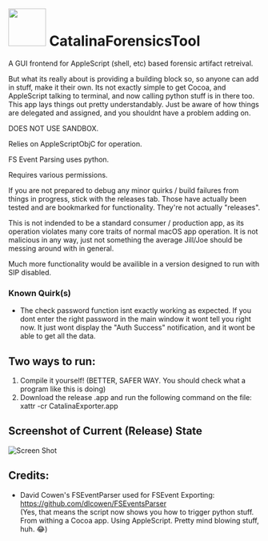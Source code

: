 # <img src="https://i.imgur.com/cGllffv.png" width="75" height="75" /> CatalinaForensicsTool 
A GUI frontend for AppleScript (shell, etc) based forensic artifact retreival. 

But what its really about is providing a building block so, so anyone can add in stuff, make it their own. Its not exactly simple to get Cocoa, and AppleScript talking to terminal, and now calling python stuff is in there too. This app lays things out pretty understandably. Just be aware of how things are delegated and assigned, and you shouldnt have a problem adding on. 

DOES NOT USE SANDBOX. 

Relies on AppleScriptObjC for operation. 

FS Event Parsing uses python. 

Requires various permissions. 

If you are not prepared to debug any minor quirks / build failures from things in progress, stick with the releases tab. Those have actually been tested and are bookmarked for functionality. They're not actually "releases". 

This is not indended to be a standard consumer / production app, as its operation violates many core traits of normal macOS app operation. It is not malicious in any way, just not something the average Jill/Joe should be messing around with in general. 

Much more functionality would be availible in a version designed to run with SIP disabled. 

### Known Quirk(s)
* The check password function isnt exactly working as expected. If you dont enter the right password in the main window it wont tell you right now. It just wont display the "Auth Success" notification, and it wont be able to get all the data. 

## Two ways to run:
1. Compile it yourself! (BETTER, SAFER WAY. You should check what a program like this is doing)
2. Download the release .app and run the following command on the file:
xattr -cr CatalinaExporter.app

## Screenshot of Current (Release) State
![Screen Shot](https://i.imgur.com/DTmp9de.png)


## Credits:
* David Cowen's FSEventParser used for FSEvent Exporting: https://github.com/dlcowen/FSEventsParser <br>
(Yes, that means the script now shows you how to trigger python stuff. From withing a Cocoa app. Using AppleScript. Pretty mind blowing stuff, huh. 😂)
